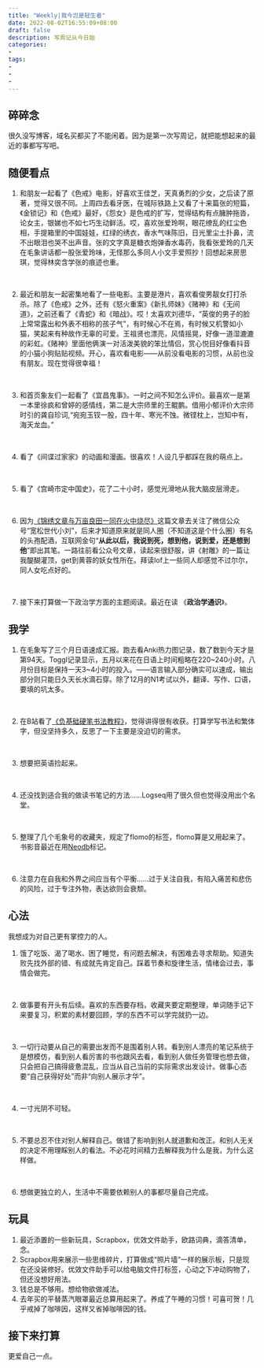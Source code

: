 ```yaml
---
title: "Weekly|我今岂是轻生者"
date: 2022-08-02T16:55:09+08:00
draft: false
description: 写周记从今日始
categories: 
- 
tags:
-
-
-
---
```


## 碎碎念

很久没写博客，域名买都买了不能闲着。因为是第一次写周记，就把能想起来的最近的事都写写吧。

## 随便看点

1. 和朋友一起看了《色戒》电影，好喜欢王佳芝，天真勇烈的少女，之后读了原著，觉得又很不同。上周四去看牙医，在城际铁路上又看了十来篇张的短篇，《金锁记》和《色戒》最好，《怨女》是色戒的扩写，觉得结构有点臃肿拖沓，论女主，银娣也不如七巧生动鲜活。哎，喜欢张爱玲啊，眼花缭乱的红尘色相，手提箱里的中国娃娃，红绿的绣衣，香水气味陈旧，日光里尘土扑鼻，流不出眼泪也哭不出声音。张的文字真是糖衣炮弹香水毒药，我看张爱玲的几天在毛象讲话都一股张爱玲味，无怪那么多同人小文手爱照抄！回想起来房思琪，觉得林奕含学张的痕迹也重。

   &nbsp;

2. 最近和朋友一起密集地看了一些电影。主要是港片，喜欢看俊男靓女打打杀杀。除了《色戒》之外，还有《怒火重案》《新扎师妹》《赌神》和《无间道》，之前还看了《青蛇》和《暗战》。哎！太喜欢刘德华，“英俊的男子的脸上常常露出和外表不相称的孩子气”，有时候心不在焉，有时候又机警如小猫，笑起来有种故作无辜的可爱。王祖贤也漂亮，风情摇晃，好像一道湿漉漉的彩虹。《赌神》里面他俩演一对活泼美貌的笨比情侣，赏心悦目好像看抖音的小猫小狗贴贴视频。开心，喜欢看电影——从前没看电影的习惯，从前也没有朋友。现在觉得很幸福！

   &nbsp;

3. 和首页象友们一起看了《宜昌鬼事》。一时之间不知怎么评价。最喜欢一是第一本里徐疯和曾婷的感情线，第二是大宗师里的王鲲鹏。借用小郁评价大宗师时引的龚自珍词,“宛宛玉钗一股，四十年、寒光不蚀。微铿枕上，岂知中有，海天龙血。”

   &nbsp;

4. 看了《间谍过家家》的动画和漫画。很喜欢！人设几乎都踩在我的萌点上。

   &nbsp;

5. 看了《宫崎市定中国史》，花了二十小时，感觉光滑地从我大脑皮层滑走。

   &nbsp;

6. 因为[《锦绣文章与万亩良田一同在火中烧尽》](https://mp.weixin.qq.com/s/2NRGSp6uZVHBPv-knHMgZg)这篇文章去关注了微信公众号“宽松世代小刘”，后来才知道原来就是同人圈（不知道这是个什么圈）有名的头孢配酒，互联网金句“**从此以后，我说到死，想到他，说到爱，还是想到他**”即出其笔。一路往前看公众号文章，读起来很舒服，讲《射雕》的一篇让我醍醐灌顶，get到黄蓉的妖女性所在。拜读lof上一些同人却感觉不过尔尔，同人女吃点好的。

   &nbsp;

7. 接下来打算做一下政治学方面的主题阅读。最近在读 《**政治学通识**》。

## 我学

1. 在毛象写了三个月日语速成汇报。跑去看Anki热力图记录，数了数到今天才是第94天。Toggl记录显示，五月以来花在日语上时间粗略在220~240小时。八月份目标是保持一天3~4小时的投入。——语言输入部分确实可以速成，输出部分则只能日久天长水滴石穿。除了12月的N1考试以外，翻译、写作、口语，要填的坑太多。

   &nbsp;

2. 在B站看了[《负基础硬笔书法教程》](https://www.bilibili.com/video/BV1B54y1f7N8?share_source=copy_web&vd_source=9388aae4785f8702d85576512538a719)，觉得讲得很有收获。打算学写书法和繁体字，但没坚持多久，反思了一下主要是没迫切的需求。

   &nbsp;

3. 想要把英语捡起来。

   &nbsp;

4. 还没找到适合我的做读书笔记的方法......Logseq用了很久但也觉得没用出个名堂。

   &nbsp;

5. 整理了几个毛象号的收藏夹，规定了flomo的标签，flomo算是又用起来了。书影音最近在用[Neodb](https://neodb.social/users/kokoro@m-i.im/)标记。

   &nbsp;

6. 注意力在自我和外界之间应当有个平衡......过于关注自我，有陷入痛苦和悲伤的风险，过于专注外物，表达欲则会衰颓。

## 心法

我想成为对自己更有掌控力的人。

1. 饿了吃饭、渴了喝水、困了睡觉，有问题去解决，有困难去寻求帮助。知道失败先找外部的错、有成就先肯定自己。踩着节奏和旋律生活，情绪会过去，事情会做完。

   &nbsp;

2. 做事要有开头有后续。喜欢的东西要存档，收藏夹要定期整理，单词随手记下来要复习，积累的素材要回顾，学的东西不可以学完就扔一边。

   &nbsp;

3. 一切行动要从自己的需要出发而不是围着别人转。看到别人漂亮的笔记系统于是想模仿，看到别人看厉害的书也跟风去看，看到别人做任务管理也想去做，只会把自己搞得疲惫混乱，应当从自己当前的实际需求出发设计。做事心态要“自己获得好处”而非“向别人展示才华”。

   &nbsp;

4. 一寸光阴不可轻。

   &nbsp;

5. 不要总忍不住对别人解释自己。做错了影响到别人就道歉和改正。和别人无关的决定不用理睬别人的看法。不必花时间精力去解释我为什么是我，为什么这样做。

   &nbsp;

6. 想做更独立的人，生活中不需要依赖别人的事都尽量自己完成。

## 玩具

1. 最近添置的一些新玩具，Scrapbox，优效文件助手，欧路词典，滴答清单，念。
2. Scrapbox用来展示一些思维碎片，打算做成“照片墙”一样的展示板，只是现在还没装修好。优效文件助手可以给电脑文件打标签，心动之下冲动购物了，但还没想好用法。
3. 钱总是不够用。想给物欲做减法。
4. 去年买的平替蒸汽眼罩最近总算用起来了。养成了午睡的习惯！可喜可贺！几乎戒掉了咖啡因，这样又省掉咖啡因的钱。

## 接下来打算

更爱自己一点。
